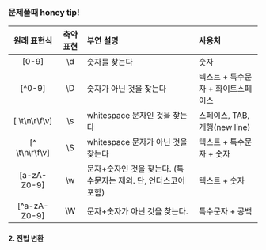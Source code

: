 ### 문제풀때 honey tip!

|  원래 표현식   | 축약 표현 | 부연 설명                                                    | 사용처                             |
| :------------: | :-------: | :----------------------------------------------------------- | :--------------------------------- |
|     [0-9]      |    \d     | 숫자를 찾는다                                                | 숫자                               |
|     [^0-9]     |    \D     | 숫자가 아닌 것을 찾는다                                      | 텍스트 + 특수문자 + 화이트스페이스 |
| [ \t\n\r\f\v]  |    \s     | whitespace 문자인 것을 찾는다                                | 스페이스, TAB, 개행(new line)      |
| [^ \t\n\r\f\v] |    \S     | whitespace 문자가 아닌 것을 찾는다                           | 텍스트 + 특수문자 + 숫자           |
|  [a-zA-Z0-9]   |    \w     | 문자+숫자인 것을 찾는다. (특수문자는 제외. 단, 언더스코어 포함) | 텍스트 + 숫자                      |
|  [^a-zA-Z0-9]  |    \W     | 문자+숫자가 아닌 것을 찾는다.                                | 특수문자 + 공백                    |



#### 2. 진법 변환